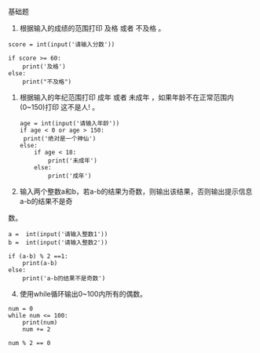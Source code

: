基础题

1. 根据输⼊的成绩的范围打印 及格 或者 不及格 。

```
score = int(input('请输入分数'))

if score >= 60:
	print('及格')
else:
	print("不及格")
```



1. 根据输⼊的年纪范围打印 成年 或者 未成年 ，如果年龄不在正常范围内(0~150)打印 这不是⼈! 。

   ```
   age = int(input('请输入年龄'))
   if age < 0 or age > 150:
   	print('绝对是一个神仙')
   else:
       if age < 18:
           print('未成年')
       else:
           print('成年')
   
   ```

   

2. 输⼊两个整数a和b，若a-b的结果为奇数，则输出该结果，否则输出提示信息 a-b的结果不是奇

数。

```
a =  int(input('请输入整数1'))
b =  int(input('请输入整数2'))

if (a-b) % 2 ==1:
	print(a-b)
else:
	print('a-b的结果不是奇数')

```









4. 使⽤while循环输出0~100内所有的偶数。

```
num = 0
while num <= 100:
	print(num)
	num += 2

num % 2 == 0
```

